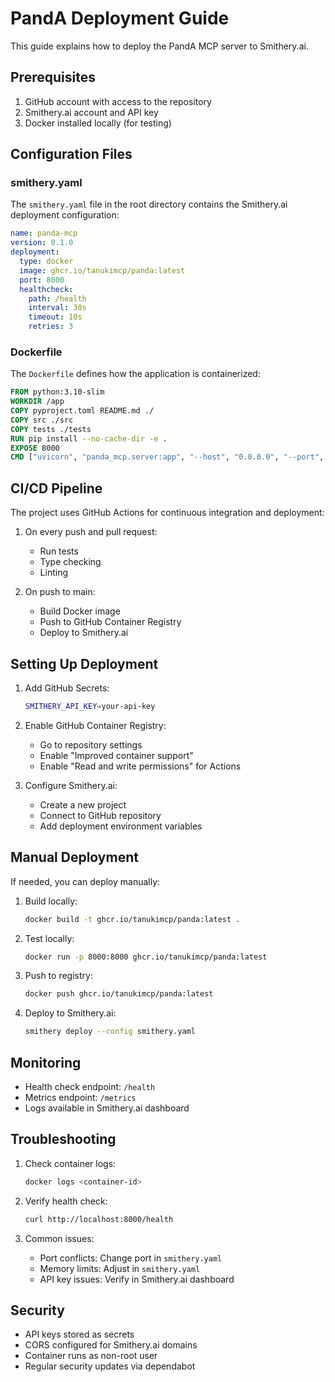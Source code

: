 # PandA Deployment Guide

This guide explains how to deploy the PandA MCP server to Smithery.ai.

## Prerequisites

1. GitHub account with access to the repository
2. Smithery.ai account and API key
3. Docker installed locally (for testing)

## Configuration Files

### smithery.yaml

The `smithery.yaml` file in the root directory contains the Smithery.ai deployment configuration:

```yaml
name: panda-mcp
version: 0.1.0
deployment:
  type: docker
  image: ghcr.io/tanukimcp/panda:latest
  port: 8000
  healthcheck:
    path: /health
    interval: 30s
    timeout: 10s
    retries: 3
```

### Dockerfile

The `Dockerfile` defines how the application is containerized:

```dockerfile
FROM python:3.10-slim
WORKDIR /app
COPY pyproject.toml README.md ./
COPY src ./src
COPY tests ./tests
RUN pip install --no-cache-dir -e .
EXPOSE 8000
CMD ["uvicorn", "panda_mcp.server:app", "--host", "0.0.0.0", "--port", "8000"]
```

## CI/CD Pipeline

The project uses GitHub Actions for continuous integration and deployment:

1. On every push and pull request:
   - Run tests
   - Type checking
   - Linting

2. On push to main:
   - Build Docker image
   - Push to GitHub Container Registry
   - Deploy to Smithery.ai

## Setting Up Deployment

1. Add GitHub Secrets:
   ```bash
   SMITHERY_API_KEY=your-api-key
   ```

2. Enable GitHub Container Registry:
   - Go to repository settings
   - Enable "Improved container support"
   - Enable "Read and write permissions" for Actions

3. Configure Smithery.ai:
   - Create a new project
   - Connect to GitHub repository
   - Add deployment environment variables

## Manual Deployment

If needed, you can deploy manually:

1. Build locally:
   ```bash
   docker build -t ghcr.io/tanukimcp/panda:latest .
   ```

2. Test locally:
   ```bash
   docker run -p 8000:8000 ghcr.io/tanukimcp/panda:latest
   ```

3. Push to registry:
   ```bash
   docker push ghcr.io/tanukimcp/panda:latest
   ```

4. Deploy to Smithery.ai:
   ```bash
   smithery deploy --config smithery.yaml
   ```

## Monitoring

- Health check endpoint: `/health`
- Metrics endpoint: `/metrics`
- Logs available in Smithery.ai dashboard

## Troubleshooting

1. Check container logs:
   ```bash
   docker logs <container-id>
   ```

2. Verify health check:
   ```bash
   curl http://localhost:8000/health
   ```

3. Common issues:
   - Port conflicts: Change port in `smithery.yaml`
   - Memory limits: Adjust in `smithery.yaml`
   - API key issues: Verify in Smithery.ai dashboard

## Security

- API keys stored as secrets
- CORS configured for Smithery.ai domains
- Container runs as non-root user
- Regular security updates via dependabot 